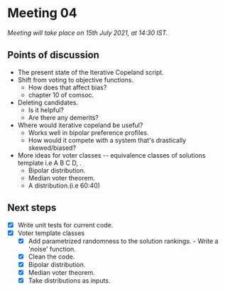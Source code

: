 # Meeting 04

_Meeting will take place on 15th July 2021, at 14:30 IST._

## Points of discussion
- The present state of the Iterative Copeland script.
- Shift from voting to objective functions.
    - How does that affect bias?
    - chapter 10 of comsoc.
- Deleting candidates.
    - Is it helpful?
    - Are there any demerits?
- Where would iterative copeland be useful?
    - Works well in bipolar preference profiles.
    - How would it compete with a system that's drastically skewed/biased?
- More ideas for voter classes -- equivalence classes of solutions template i.e A B C D, .
    - Bipolar distribution.
    - Median voter theorem.
    - A distribution.(i.e 60:40)
## Next steps
- [x] Write unit tests for current code.
- [x] Voter template classes
    - [x] Add parametrized randomness to the solution rankings. - Write a 'noise' function.
    - [x] Clean the code.
    - [x] Bipolar distribution.
    - [x] Median voter theorem.
    - [x] Take distributions as inputs.